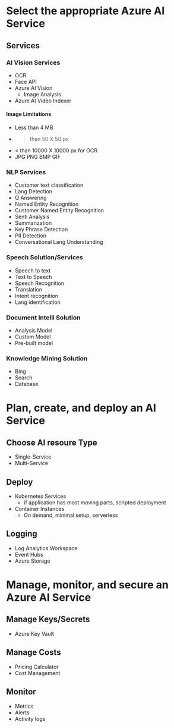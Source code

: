 # Select the appropriate Azure AI Service

## Services

### AI Vision Services
* OCR
* Face API
* Azure AI Vision
   - Image Analysis
* Azure AI Video Indexer

#### Image Limitations
* Less than 4 MB
* > than 50 X 50 px
* < than 10000 X 10000 px for OCR
* JPG PNG BMP GIF

### NLP Services
* Customer text classification
* Lang Detection
* Q Answering
* Named Entity Recognition
* Customer Named Entity Recognition
* Senti Analysis
* Summarization
* Key Phrase Detection
* PII Detection
* Conversational Lang Understanding

### Speech Solution/Services
* Speech to text
* Text to Speech
* Speech Recognition
* Translation
* Intent recognition
* Lang identification

### Document Intelli Solution
* Analysis Model
* Custom Model
* Pre-built model

### Knowledge Mining Solution
  * Bing
  * Search
  * Database

# Plan, create, and deploy an AI Service

## Choose AI resoure Type
* Single-Service
* Multi-Service

## Deploy
* Kubernetes Services
  - if application has most moving parts, scripted deployment 
* Container Instances
  - On demand, minimal setup, serverless

## Logging
* Log Analytics Workspace
* Event Hubs
* Azure Storage

# Manage, monitor, and secure an Azure AI Service

## Manage Keys/Secrets
* Azure Key Vault

## Manage Costs
* Pricing Calculator
* Cost Management

## Monitor
* Metrics
* Alerts
* Activity logs

